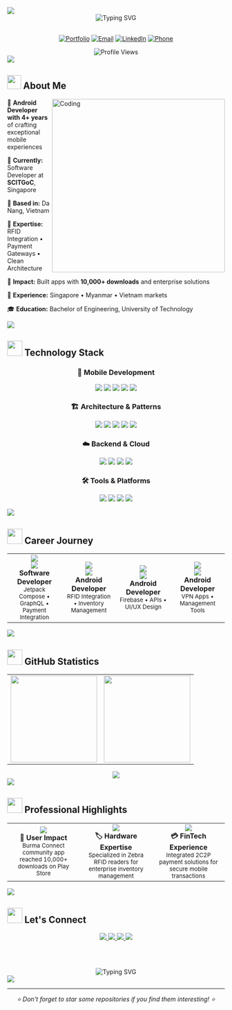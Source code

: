 <!--
██╗  ██╗██╗   ██╗ █████╗ ██╗    ██╗    ███████╗██╗███╗   ██╗    ██╗     ██╗███╗   ██╗███╗   ██╗
██║ ██╔╝╚██╗ ██╔╝██╔══██╗██║    ██║    ╚══███╔╝██║████╗  ██║    ██║     ██║████╗  ██║████╗  ██║
█████╔╝  ╚████╔╝ ███████║██║ █╗ ██║      ███╔╝ ██║██╔██╗ ██║    ██║     ██║██╔██╗ ██║██╔██╗ ██║
██╔═██╗   ╚██╔╝  ██╔══██║██║███╗██║     ███╔╝  ██║██║╚██╗██║    ██║     ██║██║╚██╗██║██║╚██╗██║
██║  ██╗   ██║   ██║  ██║╚███╔███╔╝    ███████╗██║██║ ╚████║    ███████╗██║██║ ╚████║██║ ╚████║
╚═╝  ╚═╝   ╚═╝   ╚═╝  ╚═╝ ╚══╝╚══╝     ╚══════╝╚═╝╚═╝  ╚═══╝    ╚══════╝╚═╝╚═╝  ╚═══╝╚═╝  ╚═══╝
-->

<img src="https://capsule-render.vercel.app/api?type=waving&color=gradient&customColorList=12&height=200&section=header&text=Kyaw%20Zin%20Linn&fontSize=80&fontColor=ffffff&animation=fadeIn&fontAlignY=35" />

<div align="center">
  <img src="https://readme-typing-svg.demolab.com?font=Fira+Code&size=32&duration=2800&pause=2000&color=A9FEF7&center=true&vCenter=true&width=940&lines=Android+Developer+%7C+Mobile+Architecture+Expert;4%2B+Years+Building+Scalable+Mobile+Solutions;Kotlin+%7C+Jetpack+Compose+%7C+Clean+Architecture;Singapore+%7C+Myanmar+%7C+Vietnam" alt="Typing SVG" />
</div>

<br/>

<div align="center">
  
[![Portfolio](https://img.shields.io/badge/🌐_Portfolio-FF4088?style=for-the-badge&logoColor=white&labelColor=101010)](https://kyawzinlinn.vercel.app)
[![Email](https://img.shields.io/badge/📧_Email-0078D4?style=for-the-badge&logoColor=white&labelColor=101010)](mailto:kzin5717@gmail.com)
[![LinkedIn](https://img.shields.io/badge/💼_LinkedIn-0A66C2?style=for-the-badge&logoColor=white&labelColor=101010)](https://www.linkedin.com/in/kyaw...)
[![Phone](https://img.shields.io/badge/📱_+84--377--215--294-25D366?style=for-the-badge&logoColor=white&labelColor=101010)](tel:+84377215294)

<img src="https://komarev.com/ghpvc/?username=Kyawkk&style=for-the-badge&color=blueviolet&labelColor=black" alt="Profile Views" />

</div>

<img src="https://user-images.githubusercontent.com/73097560/115834477-dbab4500-a447-11eb-908a-139a6edaec5c.gif">

## <img src="https://media2.giphy.com/media/QssGEmpkyEOhBCb7e1/giphy.gif?cid=ecf05e47a0n3gi1bfqntqmob8g9aid1oyj2wr3ds3mg700bl&rid=giphy.gif" width="32"> **About Me**

<img align="right" alt="Coding" width="400" src="https://camo.githubusercontent.com/5ddf73ad3a205111cf8c686f687fc216c2946a75005718c8da5b837ad9de78c9/68747470733a2f2f7468756d62732e6766796361742e636f6d2f4576696c4e657874446576696c666973682d736d616c6c2e676966">

🚀 **Android Developer with 4+ years** of crafting exceptional mobile experiences

🏢 **Currently:** Software Developer at **SCITGoC**, Singapore

📍 **Based in:** Da Nang, Vietnam

🎯 **Expertise:** RFID Integration • Payment Gateways • Clean Architecture

🌟 **Impact:** Built apps with **10,000+ downloads** and enterprise solutions

💼 **Experience:** Singapore • Myanmar • Vietnam markets

🎓 **Education:** Bachelor of Engineering, University of Technology

<img src="https://user-images.githubusercontent.com/73097560/115834477-dbab4500-a447-11eb-908a-139a6edaec5c.gif">

## <img src="https://media.giphy.com/media/iY8CRBdQXODJSCERIr/giphy.gif" width="35"> **Technology Stack**

<div align="center">

### 📱 **Mobile Development**
<p>
<img src="https://img.shields.io/badge/Kotlin-7F52FF?style=for-the-badge&logo=kotlin&logoColor=white"/>
<img src="https://img.shields.io/badge/Java-ED8B00?style=for-the-badge&logo=java&logoColor=white"/>
<img src="https://img.shields.io/badge/Android-3DDC84?style=for-the-badge&logo=android&logoColor=white"/>
<img src="https://img.shields.io/badge/Jetpack%20Compose-4285F4?style=for-the-badge&logo=jetpackcompose&logoColor=white"/>
<img src="https://img.shields.io/badge/React_Native-20232A?style=for-the-badge&logo=react&logoColor=61DAFB"/>
</p>

### 🏗️ **Architecture & Patterns**
<p>
<img src="https://img.shields.io/badge/MVVM-FF6B35?style=for-the-badge&logo=android&logoColor=white"/>
<img src="https://img.shields.io/badge/Clean_Architecture-4CAF50?style=for-the-badge&logo=android&logoColor=white"/>
<img src="https://img.shields.io/badge/Dagger_Hilt-FF9800?style=for-the-badge&logo=android&logoColor=white"/>
<img src="https://img.shields.io/badge/RxJava-B7178C?style=for-the-badge&logo=reactivex&logoColor=white"/>
<img src="https://img.shields.io/badge/Coroutines-7F52FF?style=for-the-badge&logo=kotlin&logoColor=white"/>
</p>

### ☁️ **Backend & Cloud**
<p>
<img src="https://img.shields.io/badge/Firebase-FFCA28?style=for-the-badge&logo=firebase&logoColor=black"/>
<img src="https://img.shields.io/badge/GraphQL-E10098?style=for-the-badge&logo=graphql&logoColor=white"/>
<img src="https://img.shields.io/badge/REST_API-FF6F00?style=for-the-badge&logo=api&logoColor=white"/>
<img src="https://img.shields.io/badge/Room_Database-4285F4?style=for-the-badge&logo=sqlite&logoColor=white"/>
</p>

### 🛠️ **Tools & Platforms**
<p>
<img src="https://img.shields.io/badge/Android_Studio-3DDC84?style=for-the-badge&logo=androidstudio&logoColor=white"/>
<img src="https://img.shields.io/badge/Git-F05032?style=for-the-badge&logo=git&logoColor=white"/>
<img src="https://img.shields.io/badge/GitHub-181717?style=for-the-badge&logo=github&logoColor=white"/>
<img src="https://img.shields.io/badge/VS_Code-007ACC?style=for-the-badge&logo=visualstudiocode&logoColor=white"/>
</p>

</div>

<img src="https://user-images.githubusercontent.com/73097560/115834477-dbab4500-a447-11eb-908a-139a6edaec5c.gif">

## <img src="https://media.giphy.com/media/W5eoZHPpUx9sapR0eu/giphy.gif" width="35"> **Career Journey**

<div align="center">
<table>
<tr>
<td align="center" width="25%">
<img src="https://img.shields.io/badge/2024-Present-00C851?style=for-the-badge&logo=calendar&logoColor=white"/><br/>
<img src="https://img.shields.io/badge/SCITGoC-Singapore-FF4444?style=for-the-badge&logo=location&logoColor=white"/><br/>
<b>Software Developer</b><br/>
<small>Jetpack Compose • GraphQL • Payment Integration</small>
</td>
<td align="center" width="25%">
<img src="https://img.shields.io/badge/2023-2024-33B5E5?style=for-the-badge&logo=calendar&logoColor=white"/><br/>
<img src="https://img.shields.io/badge/E--Tag_RFID-Singapore-FF4444?style=for-the-badge&logo=location&logoColor=white"/><br/>
<b>Android Developer</b><br/>
<small>RFID Integration • Inventory Management</small>
</td>
<td align="center" width="25%">
<img src="https://img.shields.io/badge/2022-2023-AA66CC?style=for-the-badge&logo=calendar&logoColor=white"/><br/>
<img src="https://img.shields.io/badge/Light_Idea-Myanmar-FFBB33?style=for-the-badge&logo=location&logoColor=white"/><br/>
<b>Android Developer</b><br/>
<small>Firebase • APIs • UI/UX Design</small>
</td>
<td align="center" width="25%">
<img src="https://img.shields.io/badge/2020-2022-FF8800?style=for-the-badge&logo=calendar&logoColor=white"/><br/>
<img src="https://img.shields.io/badge/Freelance-Remote-00DDFF?style=for-the-badge&logo=location&logoColor=white"/><br/>
<b>Android Developer</b><br/>
<small>VPN Apps • Management Tools</small>
</td>
</tr>
</table>
</div>

<img src="https://user-images.githubusercontent.com/73097560/115834477-dbab4500-a447-11eb-908a-139a6edaec5c.gif">

## <img src="https://media.giphy.com/media/ZdUnQS4AXEl1AERdil/giphy.gif" width="35"> **GitHub Statistics**

<div align="center">
<table>
<tr>
<td>
<img height="200px" src="https://github-readme-stats.vercel.app/api?username=Kyawkk&show_icons=true&theme=tokyonight&hide_border=true&bg_color=0D1117&title_color=F85D7F&icon_color=F8D866&text_color=C5C5C5"/>
</td>
<td>
<img height="200px" src="https://github-readme-stats.vercel.app/api/top-langs/?username=Kyawkk&layout=compact&theme=tokyonight&hide_border=true&bg_color=0D1117&title_color=F85D7F&text_color=C5C5C5"/>
</td>
</tr>
</table>

<img src="https://github-readme-streak-stats.herokuapp.com/?user=Kyawkk&theme=tokyonight&hide_border=true&background=0D1117&stroke=F85D7F&ring=F8D866&fire=F85D7F&currStreakLabel=C5C5C5"/>

</div>

<img src="https://user-images.githubusercontent.com/73097560/115834477-dbab4500-a447-11eb-908a-139a6edaec5c.gif">

## <img src="https://media.giphy.com/media/LnQjpWaON8nhr21vNW/giphy.gif" width="35"> **Professional Highlights**

<div align="center">
<table>
<tr>
<td align="center" width="33%">
<img src="https://img.shields.io/badge/10K+-Downloads-FF6B35?style=for-the-badge&logo=googleplay&logoColor=white"/><br/>
<b>🎯 User Impact</b><br/>
<small>Burma Connect community app reached 10,000+ downloads on Play Store</small>
</td>
<td align="center" width="33%">
<img src="https://img.shields.io/badge/RFID-Integration-4285F4?style=for-the-badge&logo=nfc&logoColor=white"/><br/>
<b>🏷️ Hardware Expertise</b><br/>
<small>Specialized in Zebra RFID readers for enterprise inventory management</small>
</td>
<td align="center" width="33%">
<img src="https://img.shields.io/badge/Payment-Gateway-00C851?style=for-the-badge&logo=stripe&logoColor=white"/><br/>
<b>💳 FinTech Experience</b><br/>
<small>Integrated 2C2P payment solutions for secure mobile transactions</small>
</td>
</tr>
</table>
</div>

<img src="https://user-images.githubusercontent.com/73097560/115834477-dbab4500-a447-11eb-908a-139a6edaec5c.gif">

## <img src="https://media.giphy.com/media/VgCDAzcKvsR6OM0uWg/giphy.gif" width="35"> **Let's Connect**

<div align="center">

<a href="https://kyawzinlinn.vercel.app">
<img src="https://img.shields.io/badge/Portfolio_Website-FF4088?style=for-the-badge&logo=firefox&logoColor=white"/>
</a>
<a href="mailto:kzin5717@gmail.com">
<img src="https://img.shields.io/badge/Gmail-D14836?style=for-the-badge&logo=gmail&logoColor=white"/>
</a>
<a href="https://www.linkedin.com/in/kyaw...">
<img src="https://img.shields.io/badge/LinkedIn-0077B5?style=for-the-badge&logo=linkedin&logoColor=white"/>
</a>
<a href="https://github.com/Kyawkk">
<img src="https://img.shields.io/badge/GitHub-181717?style=for-the-badge&logo=github&logoColor=white"/>
</a>

<br/><br/>

<img src="https://readme-typing-svg.demolab.com?font=Fira+Code&size=18&duration=3000&pause=1000&color=36BCF7&center=true&vCenter=true&width=600&lines=Always+ready+for+new+challenges!;Let's+build+something+amazing+together!;Open+to+collaboration+and+opportunities!" alt="Typing SVG" />

</div>

<img src="https://capsule-render.vercel.app/api?type=waving&color=gradient&customColorList=12&height=150&section=footer"/>

---

<div align="center">
<i>⭐ Don't forget to star some repositories if you find them interesting! ⭐</i>
</div>
